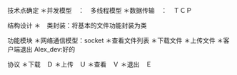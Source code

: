 

技术点确定
＊并发模型　：　多线程模型
＊数据传输　：　ＴＣＰ

结构设计
＊　类封装：将基本的文件功能封装为类

功能模块
＊网络通信模型：socket
＊查看文件列表
＊下载文件
＊上传文件
＊客户端退出
Alex_dev:好的

协议
＊下载　Ｄ
＊上传　Ｕ
＊查看　Ｖ
＊退出　Ｅ
